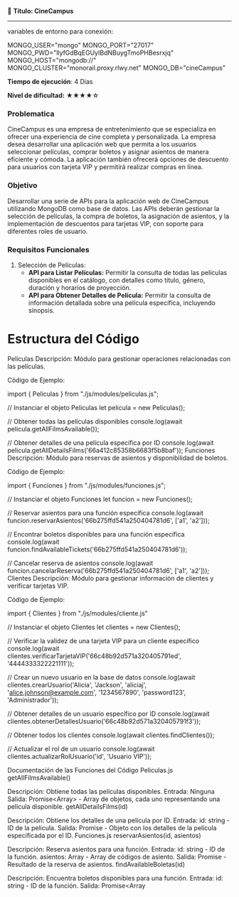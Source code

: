📕 **Título: CineCampus**

------

variables de entorno para conexión:

MONGO_USER="mongo"
MONGO_PORT="27017"
MONGO_PWD="llyfGdBqEGUyIBdNBuygTmoPHBesrxjq"
MONGO_HOST="mongodb://"
MONGO_CLUSTER="monorail.proxy.rlwy.net"
MONGO_DB="cineCampus"



**Tiempo de ejecución**: 4 Dias

**Nivel de dificultad:** ★★★★☆

### **Problematica**

CineCampus es una empresa de entretenimiento que se especializa en ofrecer una experiencia de cine completa y personalizada. La empresa desea desarrollar una aplicación web que permita a los usuarios seleccionar películas, comprar boletos y asignar asientos de manera eficiente y cómoda. La aplicación también ofrecerá opciones de descuento para usuarios con tarjeta VIP y permitirá realizar compras en línea.

### **Objetivo**

Desarrollar una serie de APIs para la aplicación web de CineCampus utilizando MongoDB como base de datos. Las APIs deberán gestionar la selección de películas, la compra de boletos, la asignación de asientos, y la implementación de descuentos para tarjetas VIP, con soporte para diferentes roles de usuario.

### **Requisitos Funcionales**

1. Selección de Películas:
   - **API para Listar Películas:** Permitir la consulta de todas las películas disponibles en el catálogo, con detalles como título, género, duración y horarios de proyección.
   - **API para Obtener Detalles de Película:** Permitir la consulta de información detallada sobre una película específica, incluyendo sinopsis.




Estructura del Código
=====================

Películas
Descripción: Módulo para gestionar operaciones relacionadas con las películas.


Código de Ejemplo:

import { Peliculas } from "./js/modules/peliculas.js";

// Instanciar el objeto Peliculas
let pelicula = new Peliculas();

// Obtener todas las películas disponibles
console.log(await pelicula.getAllFilmsAvailable());

// Obtener detalles de una película específica por ID
console.log(await pelicula.getAllDetailsFilms('66a412c85358b6683f5b8baf'));
Funciones
Descripción: Módulo para reservas de asientos y disponibilidad de boletos.

Código de Ejemplo:

import { Funciones } from "./js/modules/funciones.js";

// Instanciar el objeto Funciones
let funcion = new Funciones();

// Reservar asientos para una función específica
console.log(await funcion.reservarAsientos('66b275ffd541a250404781d6', ['a1', 'a2']));

// Encontrar boletos disponibles para una función específica
console.log(await funcion.findAvailableTickets('66b275ffd541a250404781d6'));

// Cancelar reserva de asientos
console.log(await funcion.cancelarReserva('66b275ffd541a250404781d6', ['a1', 'a2']));
Clientes
Descripción: Módulo para gestionar información de clientes y verificar tarjetas VIP.

Código de Ejemplo:

import { Clientes } from "./js/modules/cliente.js"

// Instanciar el objeto Clientes
let clientes = new Clientes();

// Verificar la validez de una tarjeta VIP para un cliente específico
console.log(await clientes.verificarTarjetaVIP('66c48b92d571a320405791ed', '4444333322221111'));

// Crear un nuevo usuario en la base de datos
console.log(await clientes.crearUsuario('Alicia', 'Jackson', 'aliciaj', 'alice.johnson@example.com', '1234567890', 'password123', 'Administrador'));

// Obtener detalles de un usuario específico por ID
console.log(await clientes.obtenerDetallesUsuario('66c48b92d571a320405791f3'));

// Obtener todos los clientes
console.log(await clientes.findClientes());

// Actualizar el rol de un usuario
console.log(await clientes.actualizarRolUsuario('id', 'Usuario VIP'));


Documentación de las Funciones del Código
Peliculas.js
getAllFilmsAvailable()

Descripción: Obtiene todas las películas disponibles.
Entrada: Ninguna
Salida: Promise<Array<Object>> - Array de objetos, cada uno representando una película disponible.
getAllDetailsFilms(id)

Descripción: Obtiene los detalles de una película por ID.
Entrada: id: string - ID de la película.
Salida: Promise<Object> - Objeto con los detalles de la película especificada por el ID.
Funciones.js
reservarAsientos(id, asientos)

Descripción: Reserva asientos para una función.
Entrada:
id: string - ID de la función.
asientos: Array<string> - Array de códigos de asiento.
Salida: Promise<Object> - Resultado de la reserva de asientos.
findAvailableBoletas(id)

Descripción: Encuentra boletos disponibles para una función.
Entrada: id: string - ID de la función.
Salida: Promise<Array<Object>> - Array de objetos representando boletos disponibles.
cancelarReserva(id, asientos)

Descripción: Cancela la reserva de asientos.
Entrada:
id: string - ID de la función.
asientos: Array<string> - Array de códigos de asiento.
Salida: Promise<Object> - Resultado de la cancelación de la reserva.
Clientes.js
findClientes()

Descripción: Obtiene todos los clientes.
Entrada: Ninguna
Salida: Promise<Object> - Objeto con el estado y un array de documentos de clientes.
verificarTarjetaVIP(id, numeroTarjeta)

Descripción: Verifica la validez de una tarjeta VIP.
Entrada:
id: string - ID del cliente.
numeroTarjeta: string - Número de la tarjeta VIP.
Salida: Promise<Object> - Objeto con el estado y el mensaje de la verificación de la tarjeta VIP.
crearUsuario(nombre, apellido, nickname, email, telefono, contrasena, categoria)

Descripción: Crea un nuevo usuario en la base de datos.
Entrada:
nombre: string - Nombre del usuario.
apellido: string - Apellido del usuario.
nickname: string - Apodo del usuario.
email: string - Correo electrónico del usuario.
telefono: string - Número de teléfono del usuario.
contrasena: string - Contraseña del usuario (encriptada).
categoria: string - Categoría del usuario.
Salida: Promise<Object> - Objeto con el estado y el mensaje de la creación del usuario.
obtenerDetallesUsuario(id)

Descripción: Obtiene la información detallada de un usuario por su ID.
Entrada: id: string - ID del usuario.
Salida: Promise<Object> - Objeto con el estado, el mensaje y los detalles del usuario.
actualizarRolUsuario(nombre, nuevoRol)

Descripción: Permite la actualización del rol de un usuario.
Entrada:
nombre: string - Nombre del usuario.
nuevoRol: string - Nuevo rol del usuario.
Salida: Promise<Object> - Objeto con el estado y el mensaje de la actualización del rol del usuario.
2. Compra de Boletos:
   - **API para Comprar Boletos:** Permitir la compra de boletos para una película específica, incluyendo la selección de la fecha y la hora de la proyección.
   - **API para Verificar Disponibilidad de Asientos:** Permitir la consulta de la disponibilidad de asientos en una sala para una proyección específica.
3. Asignación de Asientos:
   - **API para Reservar Asientos:** Permitir la selección y reserva de asientos para una proyección específica.
   - **API para Cancelar Reserva de Asientos:** Permitir la cancelación de una reserva de asiento ya realizada.
4. Descuentos y Tarjetas VIP:
   - **API para Aplicar Descuentos:** Permitir la aplicación de descuentos en la compra de boletos para usuarios con tarjeta VIP.
   - **API para Verificar Tarjeta VIP:** Permitir la verificación de la validez de una tarjeta VIP durante el proceso de compra.
5. Roles Definidos:**Administrador:** Tiene permisos completos para gestionar el sistema, incluyendo la venta de boletos en el lugar físico. Los administradores no están involucrados en las compras en línea realizadas por los usuarios.**Usuario Estándar:** Puede comprar boletos en línea sin la intervención del administrador.**Usuario VIP:** Puede comprar boletos en línea con descuentos aplicables para titulares de tarjetas VIP.**API para Crear Usuario:** Permitir la creación de nuevos usuarios en el sistema, asignando roles y privilegios específicos (usuario estándar, usuario VIP o administrador).**API para Obtener Detalles de Usuario:** Permitir la consulta de información detallada sobre un usuario, incluyendo su rol y estado de tarjeta VIP.**API para Actualizar Rol de Usuario:** Permitir la actualización del rol de un usuario (por ejemplo, cambiar de usuario estándar a VIP, o viceversa).**API para Listar Usuarios:** Permitir la consulta de todos los usuarios del sistema, con la posibilidad de filtrar por rol (VIP, estándar o administrador).
6. Compras en Línea:
   - **API para Procesar Pagos:** Permitir el procesamiento de pagos en línea para la compra de boletos.
   - **API para Confirmación de Compra:** Enviar confirmación de la compra y los detalles del boleto al usuario.

### **Requisitos Técnicos**

- **Base de Datos:** Utilizar MongoDB para el almacenamiento de datos relacionados con películas, boletos, asientos, usuarios y roles.
- **Autenticación:** Implementar autenticación segura para el acceso a las APIs, utilizando roles de usuario para determinar los permisos y accesos (por ejemplo, usuarios VIP y usuarios estándar).
- **Autorización de Roles:** Asegurar que las APIs y las operaciones disponibles estén adecuadamente restringidas según el rol del usuario (por ejemplo, aplicar descuentos solo a usuarios VIP).
- **Documentación:** Proveer una documentación clara y completa para cada API, describiendo los endpoints, parámetros, y respuestas esperadas.
- **Recursos**
  - ![](https://i.ibb.co/SRdNPRr/draw-SQL-image-export-2024-07-25.png)


mongodb://mongo:gvGQwlAqcXMhHBJKwanFlyKlizZZVLxA@monorail.proxy.rlwy.net:25078/


mongodb://mongo:llyfGdBqEGUyIBdNBuygTmoPHBesrxjq@mongodb.railway.internal:27017/
